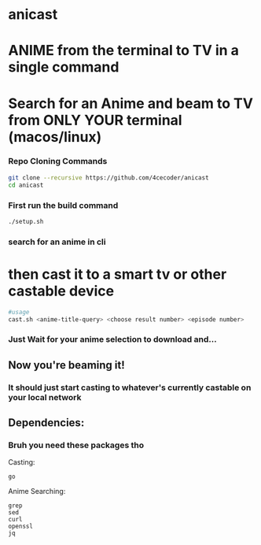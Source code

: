 # anicast
# ANIME from the terminal to TV in a single command

# Search for an Anime and beam to TV from ONLY YOUR terminal (macos/linux)

### Repo Cloning Commands
```bash
git clone --recursive https://github.com/4cecoder/anicast
cd anicast
```

### First run the build command 
```bash
./setup.sh
```

### search for an anime in cli 

# then cast it to a smart tv or other castable device

```bash
#usage
cast.sh <anime-title-query> <choose result number> <episode number>
```
### Just Wait for your anime selection to download and...

## Now you're beaming it!

### It should just start casting to whatever's currently castable on your local network

## Dependencies:
### Bruh you need these packages tho
Casting:
```
go
```
Anime Searching:
```
grep
sed
curl
openssl
jq
```
